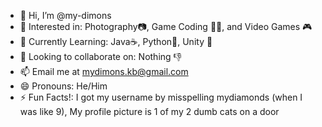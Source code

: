 - 👋 Hi, I’m @my-dimons
- 👀 Interested in: Photography📷, Game Coding 🧑‍💻, and Video Games 🎮
- 🌱 Currently Learning: Java☕, Python🐍, Unity 🔗
- 💞️ Looking to collaborate on: Nothing 👎
- 📫 Email me at mydimons.kb@gmail.com
- 😄 Pronouns: He/Him
- ⚡ Fun Facts!: I got my username by misspelling mydiamonds (when I was like 9), My profile picture is 1 of my 2 dumb cats on a door

<!---
my-dimons/my-dimons is a ✨ special ✨ repository because its `README.md` (this file) appears on your GitHub profile.
You can click the Preview link to take a look at your changes.
--->
